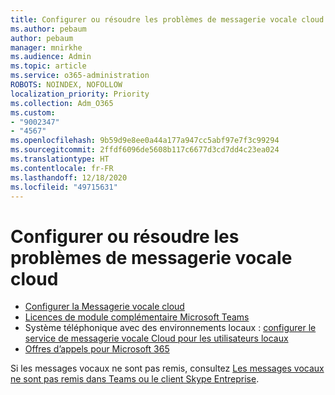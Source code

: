 ```yaml
---
title: Configurer ou résoudre les problèmes de messagerie vocale cloud
ms.author: pebaum
author: pebaum
manager: mnirkhe
ms.audience: Admin
ms.topic: article
ms.service: o365-administration
ROBOTS: NOINDEX, NOFOLLOW
localization_priority: Priority
ms.collection: Adm_O365
ms.custom:
- "9002347"
- "4567"
ms.openlocfilehash: 9b59d9e8ee0a44a177a947cc5abf97e7f3c99294
ms.sourcegitcommit: 2ffdf6096de5608b117c6677d3cd7dd4c23ea024
ms.translationtype: HT
ms.contentlocale: fr-FR
ms.lasthandoff: 12/18/2020
ms.locfileid: "49715631"
---
```

# <a name="set-up-or-troubleshoot-cloud-voicemail"></a>Configurer ou résoudre les problèmes de messagerie vocale cloud

- [Configurer la Messagerie vocale cloud](https://docs.microsoft.com/microsoftteams/set-up-phone-system-voicemail) 
- [Licences de module complémentaire Microsoft Teams](https://docs.microsoft.com/microsoftteams/teams-add-on-licensing/microsoft-teams-add-on-licensing) 
- Système téléphonique avec des environnements locaux : [configurer le service de messagerie vocale Cloud pour les utilisateurs locaux](https://docs.microsoft.com/skypeforbusiness/hybrid/configure-cloud-voicemail) 
- [Offres d’appels pour Microsoft 365](https://docs.microsoft.com//microsoftteams/calling-plans-for-office-365) 

Si les messages vocaux ne sont pas remis, consultez [Les messages vocaux ne sont pas remis dans Teams ou le client Skype Entreprise](https://docs.microsoft.com/SkypeForBusiness/troubleshoot/hybrid-phone-system/voicemails-not-delivered).